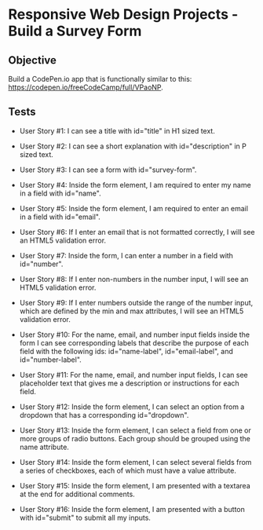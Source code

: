 # Responsive Web Design Projects - Build a Survey Form

## Objective

Build a CodePen.io app that is functionally similar to this: https://codepen.io/freeCodeCamp/full/VPaoNP.

## Tests

-   User Story #1: I can see a title with id="title" in H1 sized text.

-   User Story #2: I can see a short explanation with id="description" in P sized text.

-   User Story #3: I can see a form with id="survey-form".

-   User Story #4: Inside the form element, I am required to enter my name in a field with id="name".

-   User Story #5: Inside the form element, I am required to enter an email in a field with id="email".

-   User Story #6: If I enter an email that is not formatted correctly, I will see an HTML5 validation error.

-   User Story #7: Inside the form, I can enter a number in a field with id="number".

-   User Story #8: If I enter non-numbers in the number input, I will see an HTML5 validation error.

-   User Story #9: If I enter numbers outside the range of the number input, which are defined by the min and max attributes, I will see an HTML5 validation error.

-   User Story #10: For the name, email, and number input fields inside the form I can see corresponding labels that describe the purpose of each field with the following ids: id="name-label", id="email-label", and id="number-label".

-   User Story #11: For the name, email, and number input fields, I can see placeholder text that gives me a description or instructions for each field.

-   User Story #12: Inside the form element, I can select an option from a dropdown that has a corresponding id="dropdown".

-   User Story #13: Inside the form element, I can select a field from one or more groups of radio buttons. Each group should be grouped using the name attribute.

-   User Story #14: Inside the form element, I can select several fields from a series of checkboxes, each of which must have a value attribute.

-   User Story #15: Inside the form element, I am presented with a textarea at the end for additional comments.

-   User Story #16: Inside the form element, I am presented with a button with id="submit" to submit all my inputs.
